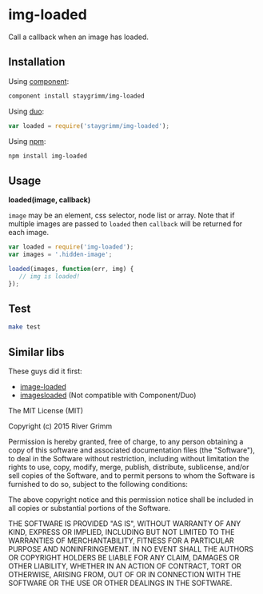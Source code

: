 # img-loaded #

Call a callback when an image has loaded.

## Installation ##

Using [component](http://https://github.com/componentjs/component/):

``` bash
component install staygrimm/img-loaded
```

Using [duo](http://duojs.org/):

``` js
var loaded = require('staygrimm/img-loaded');
```

Using [npm](http://npmjs.com/):

``` bash
npm install img-loaded
```

## Usage ##

**loaded(image, callback)**

`image` may be an element, css selector, node list or array.  Note that if multiple images are
passed to `loaded` then `callback` will be returned for each image.

``` javascript
var loaded = require('img-loaded');
var images = '.hidden-image';

loaded(images, function(err, img) {
   // img is loaded!
});
```

## Test ##
```bash
make test
```

## Similar libs ##
These guys did it first:

* [image-loaded](https://github.com/hughsk/image-loaded)
* [imagesloaded](https://github.com/desandro/imagesloaded) (Not compatible with Component/Duo)

The MIT License (MIT)

Copyright (c) 2015 River Grimm

Permission is hereby granted, free of charge, to any person obtaining a copy
of this software and associated documentation files (the "Software"), to deal
in the Software without restriction, including without limitation the rights
to use, copy, modify, merge, publish, distribute, sublicense, and/or sell
copies of the Software, and to permit persons to whom the Software is
furnished to do so, subject to the following conditions:

The above copyright notice and this permission notice shall be included in
all copies or substantial portions of the Software.

THE SOFTWARE IS PROVIDED "AS IS", WITHOUT WARRANTY OF ANY KIND, EXPRESS OR
IMPLIED, INCLUDING BUT NOT LIMITED TO THE WARRANTIES OF MERCHANTABILITY,
FITNESS FOR A PARTICULAR PURPOSE AND NONINFRINGEMENT. IN NO EVENT SHALL THE
AUTHORS OR COPYRIGHT HOLDERS BE LIABLE FOR ANY CLAIM, DAMAGES OR OTHER
LIABILITY, WHETHER IN AN ACTION OF CONTRACT, TORT OR OTHERWISE, ARISING FROM,
OUT OF OR IN CONNECTION WITH THE SOFTWARE OR THE USE OR OTHER DEALINGS IN
THE SOFTWARE.